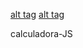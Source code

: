 [alt tag](https://github.com/acebeR/calculadora-JS/blob/master/img/um.png)
[alt tag](https://github.com/acebeR/calculadora-JS/blob/master/img/dois.png)

calculadora-JS



